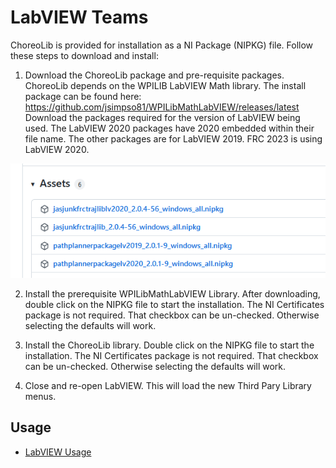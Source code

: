 # LabVIEW Teams

ChoreoLib is provided for installation as a NI Package (NIPKG) file.  Follow these steps to download and install:

1. Download the ChoreoLib package and pre-requisite packages.  ChoreoLib depends on the WPILIB LabVIEW Math library.  The install package can be found here: 
https://github.com/jsimpso81/WPILibMathLabVIEW/releases/latest  
Download the packages required for the version of LabVIEW being used.  The LabVIEW 2020 packages have 2020 embedded within their file name.  The other packages are for LabVIEW 2019.  FRC 2023 is using LabVIEW 2020.

![packages](images/release_packages.PNG)

2. Install the prerequisite WPILibMathLabVIEW Library.  After downloading, double click on the NIPKG file to start the installation.  The NI Certificates package is not required.  That checkbox can be un-checked.  Otherwise selecting the defaults will work.

3. Install the ChoreoLib library.  Double click on the NIPKG file to start the installation.  The NI Certificates package is not required.  That checkbox can be un-checked.  Otherwise selecting the defaults will work.

4. Close and re-open LabVIEW.  This will load the new Third Pary Library menus.

## Usage
* [LabVIEW Usage](/ChoreoLib_Package/LabVIEWusage.md)

